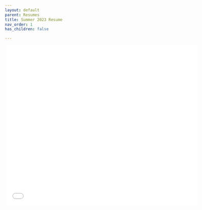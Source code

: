 ```yaml
---
layout: default
parent: Resumes
title: Summer 2023 Resume
nav_order: 1
has_children: false

---
```



<iframe src="docs\02-resumes\pdfs\Resume_S2023.pdf" style="width:600px; height:500px;" frameborder="0"></iframe>
